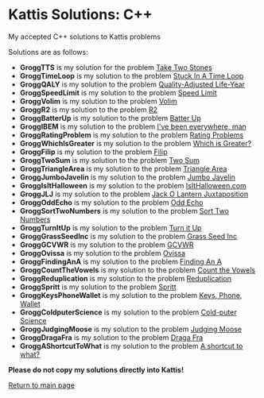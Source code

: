 # Kattis Solutions: C++

My accepted C++ solutions to Kattis problems <br>

Solutions are as follows: <br>
* **GroggTTS** is my solution for the problem [Take Two Stones](https://open.kattis.com/problems/twostones) <br>
* **GroggTimeLoop** is my solution to the problem [Stuck In A Time Loop](https://open.kattis.com/problems/timeloop) <br>
* **GroggQALY** is my solution to the problem [Quality-Adjusted Life-Year](https://open.kattis.com/problems/qaly) <br>
* **GroggSpeedLimit** is my solution to the problem [Speed Limit](https://open.kattis.com/problems/speedlimit) <br>
* **GroggVolim** is my solution to the problem [Volim](https://open.kattis.com/problems/volim) <br>
* **GroggR2** is my solution to the problem [R2](https://open.kattis.com/problems/r2) <br>
* **GroggBatterUp** is my solution to the problem [Batter Up](https://open.kattis.com/problems/batterup) <br>
* **GroggIBEM** is my solution to the problem [I've been everywhere, man](https://open.kattis.com/problems/everywhere) <br>
* **GroggRatingProblem** is my solution to the problem [Rating Problems](https://open.kattis.com/problems/ratingproblems) <br>
* **GroggWhichIsGreater** is my solution to the problem [Which is Greater?](https://open.kattis.com/problems/whichisgreater) <br>
* **GroggFilip** is my solution to the problem [Filip](https://open.kattis.com/problems/filip) <br>
* **GroggTwoSum** is my solution to the problem [Two Sum](https://open.kattis.com/problems/twosum) <br>
* **GroggTriangleArea** is my solution to the problem [Triangle Area](https://open.kattis.com/problems/triarea) <br>
* **GroggJumboJavelin** is my solution to the problem [Jumbo Javelin](https://open.kattis.com/problems/jumbojavelin) <br>
* **GroggIsItHalloween** is my solution to the problem [IsItHalloween.com](https://open.kattis.com/problems/isithalloween) <br>
* **GroggJLJ** is my solution to the problem [Jack O Lantern Juxtaposition](https://open.kattis.com/problems/jackolanternjuxtaposition) <br>
* **GroggOddEcho** is my solution to the problem [Odd Echo](https://open.kattis.com/problems/oddecho) <br>
* **GroggSortTwoNumbers** is my solution to the problem [Sort Two Numbers](https://open.kattis.com/problems/sorttwonumbers) <br>
* **GroggTurnItUp** is my solution to the problem [Turn it Up](https://open.kattis.com/problems/skruop) <br>
* **GroggGrassSeedInc** is my solution to the problem [Grass Seed Inc](https://open.kattis.com/problems/grassseed) <br>
* **GroggGCVWR** is my solution to the problem [GCVWR](https://open.kattis.com/problems/gcvwr) <br>
* **GroggOvissa** is my solution to the problem [Ovissa](https://open.kattis.com/problems/ovissa) <br>
* **GroggFindingAnA** is my solution to the problem [Finding An A](https://open.kattis.com/problems/findingana) <br>
* **GroggCountTheVowels** is my solution to the problem [Count the Vowels](https://open.kattis.com/problems/countthevowels) <br>
* **GroggReduplication** is my solution to the problem [Reduplication](https://open.kattis.com/problems/reduplikation) <br>
* **GroggSpritt** is my solution to the problem [Spritt](https://open.kattis.com/problems/spritt) <br>
* **GroggKeysPhoneWallet** is my solution to the problem [Keys, Phone, Wallet](https://open.kattis.com/problems/keysphonewallet)
* **GroggColdputerScience** is my solution to the problem [Cold-puter Science](https://open.kattis.com/problems/cold)
* **GroggJudgingMoose** is my solution to the problem [Judging Moose](https://open.kattis.com/problems/judgingmoose)
* **GroggDragaFra** is my solution to the problem [Draga Fra](https://open.kattis.com/problems/dragafra)
* **GroggAShortcutToWhat** is my solution to the problem [A shortcut to what?](https://open.kattis.com/problems/shortcuttowhat)

**Please do not copy my solutions directly into Kattis!** <br>

[Return to main page](https://github.com/ngrogg/kattis-solutions/tree/master)
